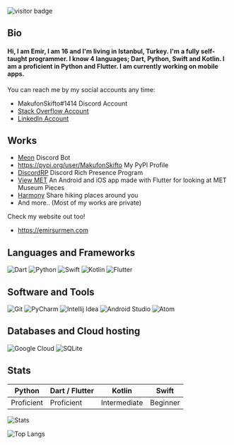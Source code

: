 ![visitor badge](https://visitor-badge.glitch.me/badge?page_id=makufonskifto.visitor-badge)

## Bio

#### Hi, I am Emir, I am 16 and I'm living in Istanbul, Turkey. I'm a fully self-taught programmer. I know 4 languages; Dart, Python, Swift and Kotlin. I am a proficient in Python and Flutter. I am currently working on mobile apps.

You can reach me by my social accounts any time:
* MakufonSkifto#1414 Discord Account
* [Stack Overflow Account](https://stackoverflow.com/users/12920146/emir-s%c3%bcrmen)
* [LinkedIn Account](https://www.linkedin.com/in/emir-surmen/)

## Works
* [Meon](https://top.gg/bot/713066005911568424) Discord Bot
* https://pypi.org/user/MakufonSkifto My PyPI Profile
* [DiscordRP](https://github.com/MakufonSkifto/discordrp) Discord Rich Presence Program
* [View MET](https://github.com/MakufonSkifto/view_met_remade) An Android and iOS app made with Flutter for looking at MET Museum Pieces
* [Harmony](https://github.com/The-Coding-Misfits/harmony) Share hiking places around you
* And more.. (Most of my works are private)

Check my website out too!
* https://emirsurmen.com

## Languages and Frameworks

![Dart](https://img.shields.io/badge/Dart-0175C2?style=for-the-badge&logo=dart&logoColor=white)
![Python](https://img.shields.io/badge/Python-3776AB?style=for-the-badge&logo=python&logoColor=white)
![Swift](https://img.shields.io/badge/Swift-FA7343?style=for-the-badge&logo=swift&logoColor=white)
![Kotlin](https://img.shields.io/badge/Kotlin-0095D5?&style=for-the-badge&logo=kotlin&logoColor=white)
![Flutter](https://img.shields.io/badge/Flutter-02569B?style=for-the-badge&logo=flutter&logoColor=white)

## Software and Tools

![Git](https://img.shields.io/badge/Git%20-%23F05033.svg?style=for-the-badge&logo=git&logoColor=white)
![PyCharm](https://img.shields.io/badge/PyCharm-143?style=for-the-badge&logo=PyCharm&logoColor=white&color=green&labelColor=green)
![Intellij Idea](https://img.shields.io/badge/IntelliJ&nbsp;IDEA-fe315d.svg?style=for-the-badge&logo=intellij-idea&logoColor=white)
![Android Studio](https://img.shields.io/badge/Android&nbsp;Studio-669933.svg?style=for-the-badge&logo=android-studio&logoColor=white)
![Atom](https://img.shields.io/badge/Atom-90b061.svg?style=for-the-badge&logo=atom&logoColor=white)


## Databases and Cloud hosting

![Google Cloud](https://img.shields.io/badge/Google_Cloud-4285F4?style=for-the-badge&logo=google-cloud&logoColor=white)
![SQLite](https://img.shields.io/badge/SQLite-07405E?style=for-the-badge&logo=sqlite&logoColor=white)

## Stats

| Python        | Dart / Flutter | Kotlin         | Swift           |
| ------------- |----------------|----------------| ----------------|
| Proficient    | Proficient     | Intermediate   | Beginner        |

![Stats](https://github-readme-stats.vercel.app/api?username=makufonskifto&count_private=true&show_icons=true&theme=dark)

![Top Langs](https://github-readme-stats.vercel.app/api/top-langs/?username=makufonskifto&hide=javascript,html,tex,css,csharp&count_private=true&theme=dark)

